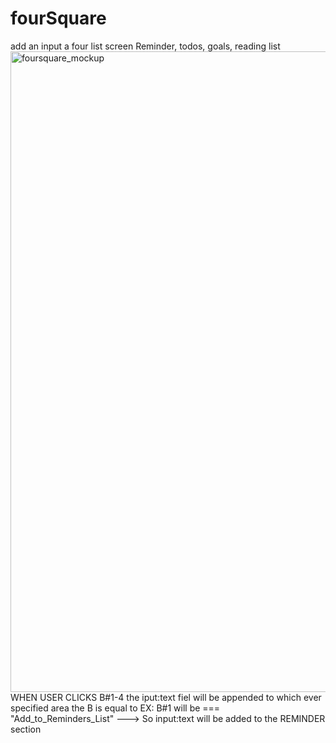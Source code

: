 # fourSquare
add an input a four list screen Reminder, todos, goals, reading list
<img width="1025" alt="foursquare_mockup" src="https://user-images.githubusercontent.com/25624899/30035339-190abf80-9177-11e7-9033-c721ef51d689.png">
WHEN USER CLICKS B#1-4 the iput:text fiel will be appended to which ever specified area the B is equal to
EX: B#1 will be === "Add_to_Reminders_List" ---> So input:text will be added to the REMINDER section
